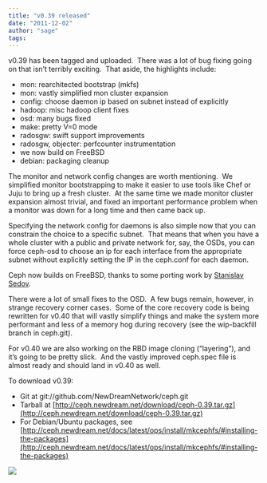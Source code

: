 ```yaml
---
title: "v0.39 released"
date: "2011-12-02"
author: "sage"
tags: 
---
```


v0.39 has been tagged and uploaded.  There was a lot of bug fixing going on that isn’t terribly exciting.  That aside, the highlights include:

- mon: rearchitected bootstrap (mkfs)
- mon: vastly simplified mon cluster expansion
- config: choose daemon ip based on subnet instead of explicitly
- hadoop: misc hadoop client fixes
- osd: many bugs fixed
- make: pretty V=0 mode
- radosgw: swift support improvements
- radosgw, objecter: perfcounter instrumentation
- we now build on FreeBSD
- debian: packaging cleanup

The monitor and network config changes are worth mentioning.  We simplified monitor bootstrapping to make it easier to use tools like Chef or Juju to bring up a fresh cluster.  At the same time we made monitor cluster expansion almost trivial, and fixed an important performance problem when a monitor was down for a long time and then came back up.

Specifying the network config for daemons is also simple now that you can constrain the choice to a specific subnet.  That means that when you have a whole cluster with a public and private network for, say, the OSDs, you can force ceph-osd to choose an ip for each interface from the appropriate subnet without explicitly setting the IP in the ceph.conf for each daemon.

Ceph now builds on FreeBSD, thanks to some porting work by [Stanislav Sedov](https://github.com/stass).

There were a lot of small fixes to the OSD.  A few bugs remain, however, in strange recovery corner cases.  Some of the core recovery code is being rewritten for v0.40 that will vastly simplify things and make the system more performant and less of a memory hog during recovery (see the wip-backfill branch in ceph.git).

For v0.40 we are also working on the RBD image cloning (“layering”), and it’s going to be pretty slick.  And the vastly improved ceph.spec file is almost ready and should land in v0.40 as well.

To download v0.39:

- Git at git://github.com/NewDreamNetwork/ceph.git
- Tarball at [http://ceph.newdream.net/download/ceph-0.39.tar.gz](http://ceph.newdream.net/download/ceph-0.39.tar.gz)
- For Debian/Ubuntu packages, see [http://ceph.newdream.net/docs/latest/ops/install/mkcephfs/#installing-the-packages](http://ceph.newdream.net/docs/latest/ops/install/mkcephfs/#installing-the-packages)

![](http://track.hubspot.com/__ptq.gif?a=268973&k=14&bu=http://ceph.com&r=http://ceph.com/releases/v0-39-released/&bvt=rss&p=wordpress)

